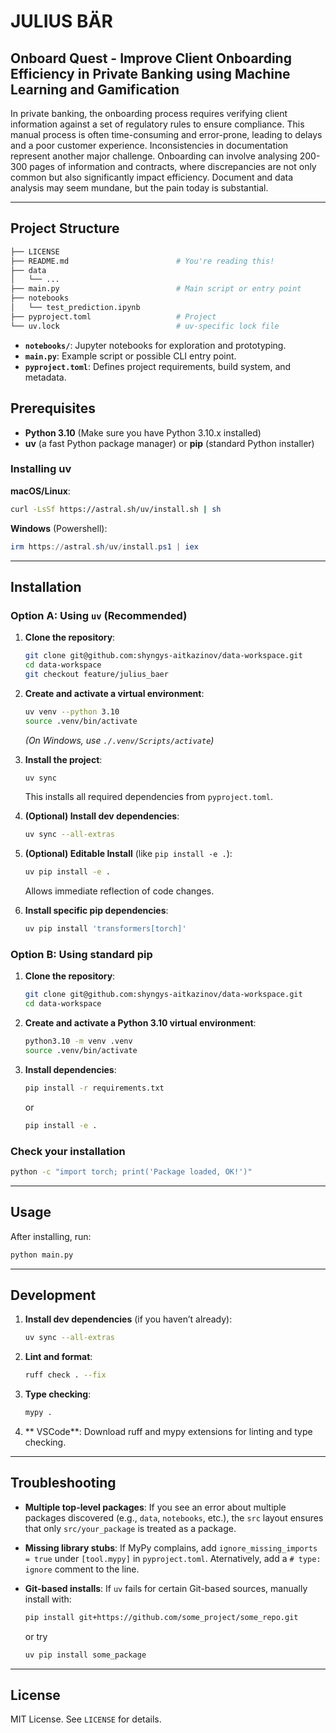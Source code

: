 # JULIUS BÄR
## Onboard Quest - Improve Client Onboarding Efficiency in Private Banking using Machine Learning and Gamification
In private banking, the onboarding process requires verifying client information against a set of regulatory rules to ensure compliance. This manual process is often time-consuming and error-prone, leading to delays and a poor customer experience. Inconsistencies in documentation represent another major challenge. Onboarding can involve analysing 200-300 pages of information and contracts, where discrepancies are not only common but also significantly impact efficiency. Document and data analysis may seem mundane, but the pain today is substantial.

---

## Project Structure

```bash
├── LICENSE
├── README.md                        # You're reading this!
├── data
│   └── ...
├── main.py                          # Main script or entry point
├── notebooks
│   └── test_prediction.ipynb
├── pyproject.toml                   # Project 
└── uv.lock                          # uv-specific lock file
```
- **`notebooks/`**: Jupyter notebooks for exploration and prototyping.
- **`main.py`**: Example script or possible CLI entry point.
- **`pyproject.toml`**: Defines project requirements, build system, and metadata.

## Prerequisites

- **Python 3.10** (Make sure you have Python 3.10.x installed)
- **uv** (a fast Python package manager) or **pip** (standard Python installer)

### Installing uv

**macOS/Linux**:
```bash
curl -LsSf https://astral.sh/uv/install.sh | sh
```

**Windows** (Powershell):
```powershell
irm https://astral.sh/uv/install.ps1 | iex
```

---

## Installation

### Option A: Using `uv` (Recommended)

1. **Clone the repository**:
   ```bash
   git clone git@github.com:shyngys-aitkazinov/data-workspace.git
   cd data-workspace
   git checkout feature/julius_baer
   ```

2. **Create and activate a virtual environment**:
   ```bash
   uv venv --python 3.10
   source .venv/bin/activate
   ```
   *(On Windows, use `./.venv/Scripts/activate`)*

3. **Install the project**:
   ```bash
   uv sync
   ```
   This installs all required dependencies from `pyproject.toml`.

4. **(Optional) Install dev dependencies**:
   ```bash
   uv sync --all-extras
   ```

5. **(Optional) Editable Install** (like `pip install -e .`):
   ```bash
   uv pip install -e .
   ```
   Allows immediate reflection of code changes.

6. **Install specific  pip dependencies**:
   ```bash
   uv pip install 'transformers[torch]'
   ```

### Option B: Using standard pip

1. **Clone the repository**:
   ```bash
   git clone git@github.com:shyngys-aitkazinov/data-workspace.git
   cd data-workspace
   ```
2. **Create and activate a Python 3.10 virtual environment**:
   ```bash
   python3.10 -m venv .venv
   source .venv/bin/activate
   ```
3. **Install dependencies**:
   ```bash
   pip install -r requirements.txt
   ```
   or
   ```bash
   pip install -e .
   ```
### Check your installation
```bash
python -c "import torch; print('Package loaded, OK!')"
```
---

## Usage

After installing, run:
```bash
python main.py
```

---

## Development

1. **Install dev dependencies** (if you haven’t already):
   ```bash
   uv sync --all-extras
   ```
2. **Lint and format**:
   ```bash
   ruff check . --fix
   ```
3. **Type checking**:
   ```bash
   mypy .
   ```
4. ** VSCode**: Download ruff and mypy extensions for linting and type checking.
---

## Troubleshooting

- **Multiple top-level packages**: If you see an error about multiple packages discovered (e.g., `data`, `notebooks`, etc.), the `src` layout ensures that only `src/your_package` is treated as a package.
- **Missing library stubs**: If MyPy complains, add `ignore_missing_imports = true` under `[tool.mypy]` in `pyproject.toml`. Aternatively, add a `# type: ignore` comment to the line.
  
- **Git-based installs**: If `uv` fails for certain Git-based sources, manually install with:
  ```bash
  pip install git+https://github.com/some_project/some_repo.git
  ```
  or try
  ```bash
  uv pip install some_package
  ```

---

## License
MIT License. See `LICENSE` for details.


